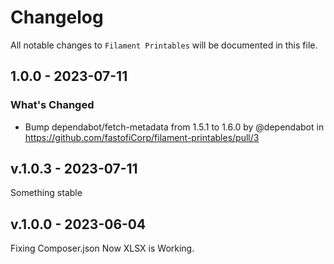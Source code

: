 # Changelog

All notable changes to `Filament Printables` will be documented in this file.

## 1.0.0 - 2023-07-11

### What's Changed

- Bump dependabot/fetch-metadata from 1.5.1 to 1.6.0 by @dependabot in https://github.com/fastofiCorp/filament-printables/pull/3

## v.1.0.3 - 2023-07-11

Something stable

## v.1.0.0 - 2023-06-04

Fixing Composer.json
Now XLSX is Working.
